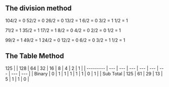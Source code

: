 ## The division method

104/2 = 0
52/2 = 0
26/2 = 0
13/2 = 1
6/2 = 0
3/2 = 1
1/2 = 1

71/2 = 1
35/2 = 1
17/2 = 1
8/2 = 0
4/2 = 0
2/2 = 0
1/2 = 1

99/2 = 1
49/2 = 1
24/2 = 0
12/2 = 0
6/2 = 0
3/2 = 1
1/2 = 1

## The Table Method

125
|           | 128 | 64  | 32  | 16  | 8   | 4   | 2   | 1   |
| --------- | --- | --- | --- | --- | --- | --- | --- | --- |
| Binary    | 0   | 1   | 1   | 1   | 1   | 1   | 0   | 1   |
| Sub Total | 125 | 61  | 29  | 13  | 5   | 1   | 1   | 0   |







